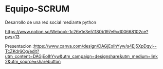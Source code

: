 # Equipo-SCRUM

Desarrollo de una red social mediante python

https://www.notion.so/Webook-1c26e1e3e51180b197e9cd00668102ce?pvs=13

Presentacion :https://www.canva.com/design/DAGjEoIhYyw/s4Ej5XpDqyj--TcZKdr6Cg/edit?utm_content=DAGjEoIhYyw&utm_campaign=designshare&utm_medium=link2&utm_source=sharebutton